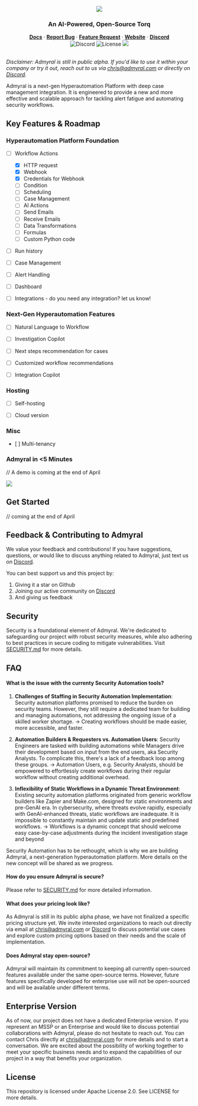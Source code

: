<p align="center">
<img src="https://admyral-assets.s3.eu-central-1.amazonaws.com/admyral-title.svg">
</p>
<div align="center">
  <h3>An AI-Powered, Open-Source Torq</h3>
</div>



<div align="center">
  <div>
      <a href=""><strong>Docs</strong></a> ·
      <a href=""><strong>Report Bug</strong></a> ·
      <a href="https://discord.gg/9ReNvc85"><strong>Feature Request</strong></a> ·
      <a href=""><strong>Website</strong></a> ·
      <a href="https://discord.gg/9ReNvc85"><strong>Discord</strong></a>
  </div>
  <div>
      <img alt="Discord" src="https://img.shields.io/discord/1222168064573968454?logo=Discord&logoColor=%23FFFFFF">
      <img alt="License" src="https://img.shields.io/badge/License-Apache%202.0-blue">
      <img src="https://img.shields.io/badge/Status-alpha-blue">
  </div>
</div>

</br>

*Disclaimer: Admyral is still in public alpha. If you'd like to use it within your company or try it out, reach out to us via [chris@admyral.com](mailto:chris@admyral.com) or directly on [Discord](https://discord.gg/9ReNvc85).*

Admyral is a next-gen Hyperautomation Platform with deep case management integration. It is engineered to provide a new and more effective and scalable approach for tackling alert fatigue and automating security workflows.

## Key Features & Roadmap
### Hyperautomation Platform Foundation
- [ ] Workflow Actions
  - [x] HTTP request
  - [X] Webhook
  - [X] Credentials for Webhook
  - [ ] Condition
  - [ ] Scheduling
  - [ ] Case Management
  - [ ] AI Actions
  - [ ] Send Emails
  - [ ] Receive Emails
  - [ ] Data Transformations
  - [ ] Formulas
  - [ ] Custom Python code
- [ ] Run history
- [ ] Case Management
- [ ] Alert Handling
- [ ] Dashboard
- [ ] Integrations - do you need any integration? let us know!


### Next-Gen Hyperautomation Features
- [ ] Natural Language to Workflow
- [ ] Investigation Copilot
- [ ] Next steps recommendation for cases
- [ ] Customized workflow recommendations
- [ ] Integration Copilot


### Hosting
- [ ] Self-hosting
- [ ] Cloud version


### Misc
- [ ] Multi-tenancy


### Admyral in <5 Minutes
// A demo is coming at the end of April

<img src="https://admyral-assets.s3.eu-central-1.amazonaws.com/admyral-github-screen.svg">



## Get Started
// coming at the end of April



## Feedback & Contributing to Admyral
We value your feedback and contributions! If you have suggestions, questions, or would like to discuss anything related to Admyral, just text us on [Discord](https://discord.gg/9ReNvc85).

You can best support us and this project by:
1. Giving it a star on Github
2. Joining our active community on [Discord](https://discord.gg/9ReNvc85)
3. And giving us feedback


## Security
Security is a foundational element of Admyral. We're dedicated to safeguarding our project with robust security measures, while also adhering to best practices in secure coding to mitigate vulnerabilities. Visit [SECURITY.md](https://github.com/Admyral-Security/admyral/blob/main/SECURITY.md) for more details.


## FAQ
#### What is the issue with the currenty Security Automation tools?
1. **Challenges of Staffing in Security Automation Implementation**: 
Security automation platforms promised to reduce the burden on security teams. However, they still require a dedicated team for building and managing automations, not addressing the ongoing issue of a skilled worker shortage.
-> Creating workflows should be made easier, more accessible, and faster.

2. **Automation Builders & Requesters vs. Automation Users**: 
Security Engineers are tasked with building automations while Managers drive their development based on input from the end users, aka Security Analysts. To complicate this, there's a lack of a feedback loop among these groups. 
-> Automation Users, e.g. Security Analysts, should be empowered to effortlessly create workflows during their regular workflow without creating additional overhead.

3. **Inflexibility of Static Workflows in a Dynamic Threat Environment**: 
Existing security automation platforms originated from generic workflow builders like Zapier and Make.com, designed for static environments and pre-GenAI era. In cybersecurity, where threats evolve rapidly, especially with GenAI-enhanced threats, static workflows are inadequate. It is impossible to constantly maintain and update static and predefined workflows.
-> Workflows is a dynamic concept that should welcome easy case-by-case adjustments during the incident investigation stage and beyond

Security Automation has to be rethought, which is why we are building Admyral, a next-generation hyperautomation platform. More details on the new concept will be shared as we progress.



#### How do you ensure Admyral is secure?
Please refer to [SECURITY.md](https://github.com/Admyral-Security/admyral/blob/main/SECURITY.md) for more detailed information.


#### What does your pricing look like?
As Admyral is still in its public alpha phase, we have not finalized a specific pricing structure yet. We invite interested organizations to reach out directly via email at [chris@admyral.com](mailto:chris@admyral.com) or [Discord](https://discord.gg/9ReNvc85) to discuss potential use cases and explore custom pricing options based on their needs and the scale of implementation.



#### Does Admyral stay open-source?
Admyral will maintain its commitment to keeping all currently open-sourced features available under the same open-source terms. However, future features specifically developed for enterprise use will not be open-sourced and will be available under different terms.



## Enterprise Version
As of now, our project does not have a dedicated Enterprise version.
If you represent an MSSP or an Enterprise and would like to discuss potential collaborations with Admyral, please do not hesitate to reach out. You can contact Chris directly at [chris@admyral.com](mailto:chris@admyral.com) for more details and to start a conversation.
We are excited about the possibility of working together to meet your specific business needs and to expand the capabilities of our project in a way that benefits your organization.



## License
This repository is licensed under Apache License 2.0. See LICENSE for more details.
